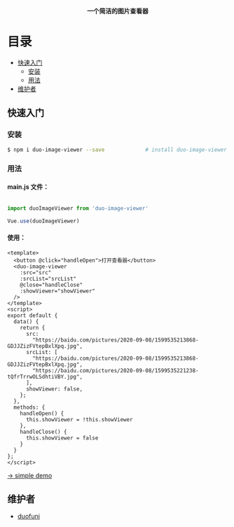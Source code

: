 
<p align="center"><b>一个简洁的图片查看器</b></p>

# 目录

- [快速入门](#快速入门)
  - [安装](#安装)
  - [用法](#用法)
- [维护者](#维护者)

## 快速入门

### 安装

```bash
$ npm i duo-image-viewer --save             # install duo-image-viewer   
```

### 用法

#### main.js 文件：

```js

import duoImageViewer from 'duo-image-viewer'

Vue.use(duoImageViewer)

```
#### 使用：

```vue
<template>
  <button @click="handleOpen">打开查看器</button>
  <duo-image-viewer 
    :src="src" 
    :srcList="srcList" 
    @close="handleClose" 
    :showViewer="showViewer"
  />
</template>
<script>
export default {
  data() {
    return {
      src:
        "https://baidu.com/pictures/2020-09-08/1599535213868-GDJJZizFVtepBxlXpq.jpg",
      srcList: [
        "https://baidu.com/pictures/2020-09-08/1599535213868-GDJJZizFVtepBxlXpq.jpg",
        "https://baidu.com/pictures/2020-09-08/1599535221238-tQfrTrrwOLSdhtiVBY.jpg",
      ],
      showViewer: false,
    };
  },
  methods: {
    handleOpen() {
      this.showViewer = !this.showViewer
    },
    handleClose() {
      this.showViewer = false
    }
  }
};
</script>
```

[→ simple demo](https://baidu.com)

## 维护者

- [duofuni](https://github.com/duofuni)